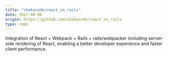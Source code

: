 ```yaml
---
title: "shakacode/react_on_rails"
date: 2017-08-06
origin: https://github.com/shakacode/react_on_rails
type: repo
---
```


Integration of React + Webpack + Rails + rails/webpacker including server-side rendering of React, enabling a better developer experience and faster client performance.